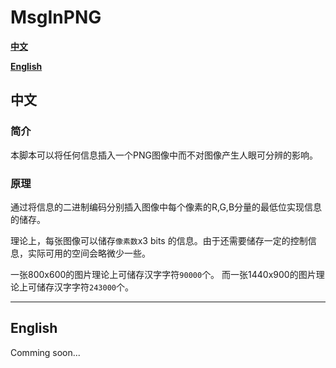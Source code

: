 # MsgInPNG

[**中文**](#English)
  
[**English**](#English)



<h2 id="Chinese">中文</h2>

### 简介
本脚本可以将任何信息插入一个PNG图像中而不对图像产生人眼可分辨的影响。

### 原理
通过将信息的二进制编码分别插入图像中每个像素的R,G,B分量的最低位实现信息的储存。

理论上，每张图像可以储存`像素数`x3 bits 的信息。由于还需要储存一定的控制信息，实际可用的空间会略微少一些。

一张800x600的图片理论上可储存汉字字符`90000`个。
而一张1440x900的图片理论上可储存汉字字符`243000`个。

---
<h2 id="English">English</h2>

Comming soon...



